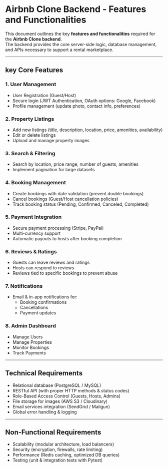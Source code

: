 # Airbnb Clone Backend - Features and Functionalities

This document outlines the key **features and functionalities** required for the **Airbnb Clone backend**.  
The backend provides the core server-side logic, database management, and APIs necessary to support a rental marketplace.

---

## key Core Features

### 1. User Management
- User Registration (Guest/Host)
- Secure login (JWT Authentication, OAuth options: Google, Facebook)
- Profile management (update photo, contact info, preferences)

### 2. Property Listings
- Add new listings (title, description, location, price, amenities, availability)
- Edit or delete listings
- Upload and manage property images

### 3. Search & Filtering
- Search by location, price range, number of guests, amenities
- Implement pagination for large datasets

### 4. Booking Management
- Create bookings with date validation (prevent double bookings)
- Cancel bookings (Guest/Host cancellation policies)
- Track booking status (Pending, Confirmed, Canceled, Completed)

### 5. Payment Integration
- Secure payment processing (Stripe, PayPal)
- Multi-currency support
- Automatic payouts to hosts after booking completion

### 6. Reviews & Ratings
- Guests can leave reviews and ratings
- Hosts can respond to reviews
- Reviews tied to specific bookings to prevent abuse

### 7. Notifications
- Email & in-app notifications for:
  - Booking confirmations
  - Cancellations
  - Payment updates

### 8. Admin Dashboard
- Manage Users
- Manage Properties
- Monitor Bookings
- Track Payments

---

## Technical Requirements
- Relational database (PostgreSQL / MySQL)
- RESTful API (with proper HTTP methods & status codes)
- Role-Based Access Control (Guests, Hosts, Admins)
- File storage for images (AWS S3 / Cloudinary)
- Email services integration (SendGrid / Mailgun)
- Global error handling & logging

---

## Non-Functional Requirements
- Scalability (modular architecture, load balancers)
- Security (encryption, firewalls, rate limiting)
- Performance (Redis caching, optimized DB queries)
- Testing (unit & integration tests with Pytest)